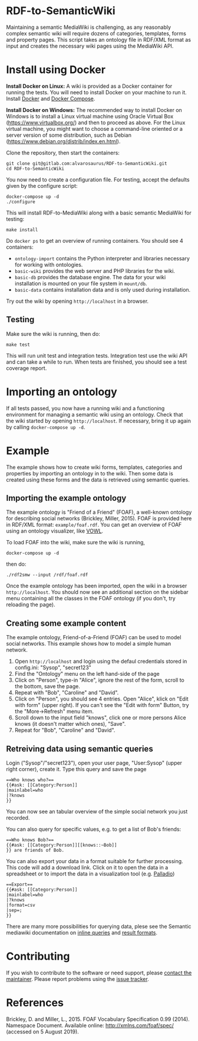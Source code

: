 # RDF-to-SemanticWiki
Maintaining a semantic MediaWiki is challenging, as any reasonably complex semantic wiki will require dozens of categories, templates, forms and property pages.
This script takes an ontology file in RDF/XML format as input and creates the necessary wiki pages using the MediaWiki API.

# Install using Docker

**Install Docker on Linux:**
A wiki is provided as a Docker container for running the tests. You will need to install Docker on your machine to run it. Install [Docker](https://docs.docker.com/install/) and [Docker Compose](https://docs.docker.com/compose/install/).

**Install Docker on Windows:**
The recommended way to install Docker on Windows is to install a Linux virtual machine using Oracle Virtual Box (https://www.virtualbox.org/) and then to proceed as above. For the Linux virtual machine, you might want to choose a command-line oriented or a server version of some distribution, such as Debian (https://www.debian.org/distrib/index.en.html).

Clone the repository, then start the containers:
```
git clone git@gitlab.com:alvarosaurus/RDF-to-SemanticWiki.git
cd RDF-to-SemanticWiki
```
You now need to create a configuration file. For testing, accept the defaults given by the configure script:
```
docker-compose up -d
./configure
```
This will install RDF-to-MediaWiki along with a basic semantic MediaWiki for testing:
```
make install
```
Do `docker ps` to get an overview of running containers.
You should see 4 containers:
* `ontology-import` contains the Python interpreter and libraries necessary for working with ontologies.
* `basic-wiki` provides the web server and PHP libraries for the wiki.
* `basic-db` provides the database engine. The data for your wiki installation is mounted on your file system in `mount/db`.
* `basic-data` contains installation data and is only used during installation.

Try out the wiki by opening `http://localhost` in a browser.

## Testing
Make sure the wiki is running, then do:
```
make test
```
This will run unit test and integration tests. Integration test use the wiki API and can take a while to run.
When tests are finished, you should see a test coverage report.

# Importing an ontology
If all tests passed, you now have a running wiki and a functioning environment for managing a semantic wiki using an ontology.
Check that the wiki started by opening `http://localhost`. If necessary, bring it up again by calling `docker-compose up -d`.

# Example
The example shows how to create wiki forms, templates, categories and properties by importing an ontology in to the wiki. Then some data is created using these forms and the data is retrieved using semantic queries.

## Importing the example ontology
The example ontology is "Friend of a Friend" (FOAF), a well-known ontology for describing social networks (Brickley, Miller, 2015).
FOAF is provided here in RDF/XML format: `example/foaf.rdf`. You can get an overview of FOAF using an ontology visualizer, like [VOWL](http://www.visualdataweb.de/webvowl/).

To load FOAF into the wiki, make sure the wiki is running,
```
docker-compose up -d
```
then do:
```
./rdf2smw --input /rdf/foaf.rdf
```

Once the example ontology has been imported, open the wiki in a browser `http://localhost`. You should now see an additional section on the sidebar menu containing all the classes in the FOAF ontology (if you don't, try reloading the page).

## Creating some example content
The example ontology, Friend-of-a-Friend (FOAF) can be used to model social networks. This example shows how to model a simple human network.
1. Open `http://localhost` and login using the defaul credentials stored in config.ini: "Sysop", "secret123"
2. Find the "Ontology" menu on the left hand-side of the page
3. Click on "Person", type-in "Alice", ignore the rest of the form, scroll to the bottom, save the page.
4. Repeat with "Bob", "Caroline" and "David".
5. Click on "Person", you should see 4 entries. Open "Alice", klick on "Edit with form" (upper right). If you can't see the "Edit with form" Button, try the "More->Refresh" menu item.
6. Scroll down to the input field "knows", click one or more persons Alice knows (it doesn't matter which ones), "Save".
7. Repeat for "Bob", "Caroline" and "David".

## Retreiving data using semantic queries
Login ("Sysop"/"secret123"), open your user page, "User:Sysop" (upper right corner), create it. 
Type this query and save the page
```
==Who knows who?==
{{#ask: [[Category:Person]]
|mainlabel=who
|?knows
}}
```
You can now see an tabular overview of the simple social network you just recorded.

You can also query for specific values, e.g. to get a list of Bob's friends:
```
==Who knows Bob?==
{{#ask: [[Category:Person]][[knows::~Bob]]
}} are friends of Bob.
```
You can also export your data in a format suitable for further processing. This code will add a download link. Click on it to open the data in a spreadsheet or to import the data in a visualization tool (e.g. [Palladio](http://hdlab.stanford.edu/palladio-app/#/visualization))
```
==Export==
{{#ask: [[Category:Person]]
|mainlabel=who
|?knows
|format=csv
|sep=;
}}
```
There are many more possibilities for querying data, plese see the Semantic mediawiki documentation on [inline queries](https://www.semantic-mediawiki.org/wiki/Help:Inline_queries) and [result formats](https://www.semantic-mediawiki.org/wiki/Help:Result_formats).

# Contributing
If you wish to contribute to the software or need support, please [contact the maintainer](mailto:alvaro,ortiztroncoso@mfn.berlin).
Please report problems using the [issue tracker](https://gitlab.com/alvarosaurus/RDF-to-SemanticWiki/issues).

# References
Brickley, D. and Miller, L., 2015. FOAF Vocabulary Specification 0.99 (2014). Namespace Document. Available online: http://xmlns.com/foaf/spec/ (accessed on 5 August 2019).

